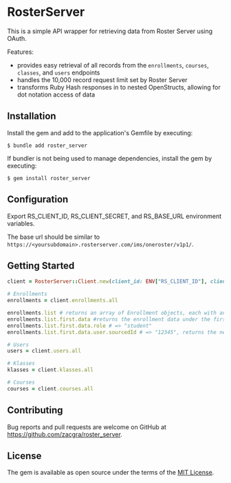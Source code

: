 # RosterServer

This is a simple API wrapper for retrieving data from Roster Server using OAuth.

Features:

- provides easy retrieval of all records from the `enrollments`, `courses`, `classes`, and `users` endpoints
- handles the 10,000 record request limit set by Roster Server
- transforms Ruby Hash responses in to nested OpenStructs, allowing for dot notation access of data

## Installation

Install the gem and add to the application's Gemfile by executing:

    $ bundle add roster_server

If bundler is not being used to manage dependencies, install the gem by executing:

    $ gem install roster_server

## Configuration

Export RS_CLIENT_ID, RS_CLIENT_SECRET, and RS_BASE_URL environment variables.

The base url should be similar to `https://<yoursubdomain>.rosterserver.com/ims/oneroster/v1p1/`.

## Getting Started

```rb
client = RosterServer::Client.new(client_id: ENV["RS_CLIENT_ID"], client_secret: ENV["RS_CLIENT_SECRET"])

# Enrollments
enrollments = client.enrollments.all

enrollments.list # returns an array of Enrollment objects, each with an OpenStruct of data
enrollments.list.first.data #returns the enrollment data under the first item in list
enrollments.list.first.data.role # => "student"
enrollments.list.first.data.user.sourcedId # => "12345", returns the nested user data id

# Users
users = client.users.all

# Klasses
klasses = client.klasses.all

# Courses
courses = client.courses.all
```

<!-- ## Development

After checking out the repo, run `bin/setup` to install dependencies. Then, run `rake spec` to run the tests. You can also run `bin/console` for an interactive prompt that will allow you to experiment.

To install this gem onto your local machine, run `bundle exec rake install`. To release a new version, update the version number in `version.rb`, and then run `bundle exec rake release`, which will create a git tag for the version, push git commits and the created tag, and push the `.gem` file to [rubygems.org](https://rubygems.org). -->

## Contributing

Bug reports and pull requests are welcome on GitHub at https://github.com/zacgra/roster_server.

## License

The gem is available as open source under the terms of the [MIT License](https://opensource.org/licenses/MIT).
